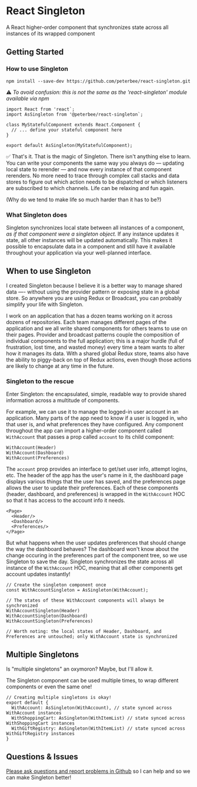 # React Singleton
A React higher-order component that synchronizes state across all instances of its wrapped component

## Getting Started

### How to use Singleton
```
npm install --save-dev https://github.com/peterbee/react-singleton.git
```
:warning: _To avoid confusion: this is not the same as the 'react-singleton' module available via npm_

```
import React from 'react`;
import AsSingleton from '@peterbee/react-singleton`;

class MyStatefulComponent extends React.Component {
  // ... define your stateful component here
}

export default AsSingleton(MyStatefulComponent);
```

:white_check_mark: That's it.  That is the magic of Singleton.  There isn't anything else to learn.  You can write your components the same way you always do –– updating local state to rerender –– and now every instance of that component rerenders.  No more need to trace through complex call stacks and data stores to figure out which action needs to be dispatched or which listeners are subscribed to which channels.  Life can be relaxing and fun again.

(Why do we tend to make life so much harder than it has to be?)

### What Singleton does
Singleton synchronizes local state between all instances of a component, _as if that component were a singleton object._  If any instance updates it state, all other instances will be updated automatically.  This makes it possible to encapsulate data in a component and still have it available throughout your application via your well-planned interface.

## When to use Singleton
I created Singleton because I believe it is a better way to manage shared data —- without using the provider pattern or exposing state in a global store.  So anywhere you are using Redux or Broadcast, you can probably simplify your life with Singleton.

I work on an application that has a dozen teams working on it across dozens of repositories.  Each team manages different pages of the application and we all write shared components for others teams to use on their pages.  Provider and broadcast patterns couple the composition of individual components to the full application; this is a major hurdle (full of frustration, lost time, and wasted money) every time a team wants to alter how it manages its data.  With a shared global Redux store, teams also have the ability to piggy-back on top of Redux actions, even though those actions are likely to change at any time in the future.

### Singleton to the rescue
Enter Singleton: the encapsulated, simple, readable way to provide shared information across a multitude of components.

For example, we can use it to manage the logged-in user account in an application.  Many parts of the app need to know if a user is logged in, who that user is, and what preferences they have configured.  Any component throughout the app can import a higher-order component called `WithAccount` that passes a prop called `account` to its child component:
```
WithAccount(Header)
WithAccount(Dashboard)
WithAccount(Preferences)
```
The `account` prop provides an interface to get/set user info, attempt logins, etc.  The header of the app has the user's name in it, the dashboard page displays various things that the user has saved, and the preferences page allows the user to update their preferences.  Each of these components (header, dashboard, and preferences) is wrapped in the `WithAccount` HOC so that it has access to the account info it needs.

```
<Page>
  <Header/>
  <Dashboard/>
  <Preferences/>
</Page>
```

But what happens when the user updates preferences that should change the way the dashboard behaves?  The dashboard won't know about the change occuring in the preferences part of the component tree, so we use Singleton to save the day.  Singleton synchronizes the state across all instance of the `WithAccount` HOC, meaning that all other components get account updates instantly!
```
// Create the singleton component once
const WithAccountSingleton = AsSingleton(WithAccount);

// The states of these WithAccount components will always be synchronized
WithAccountSingleton(Header)
WithAccountSingleton(Dashboard)
WithAccountSingleton(Preferences)

// Worth noting: the local states of Header, Dashboard, and Preferences are untouched; only WithAccount state is synchronized
```

## Multiple Singletons
Is "multiple singletons" an oxymoron?  Maybe, but I'll allow it.

The Singleton component can be used multiple times, to wrap different components or even the same one!
```
// Creating multiple singletons is okay!
export default {
  WithAccount: AsSingleton(WithAccount), // state synced across WithAccount instances
  WithShoppingCart: AsSingleton(WithItemList) // state synced across WithShoppingCart instances
  WithGiftRegistry: AsSingleton(WithItemList) // state synced across WithGiftRegistry instances
}
```

## Questions & Issues

[Please ask questions and report problems in Github](https://github.com/peterbee/react-singleton/issues) so I can help and so we can make Singleton better!
